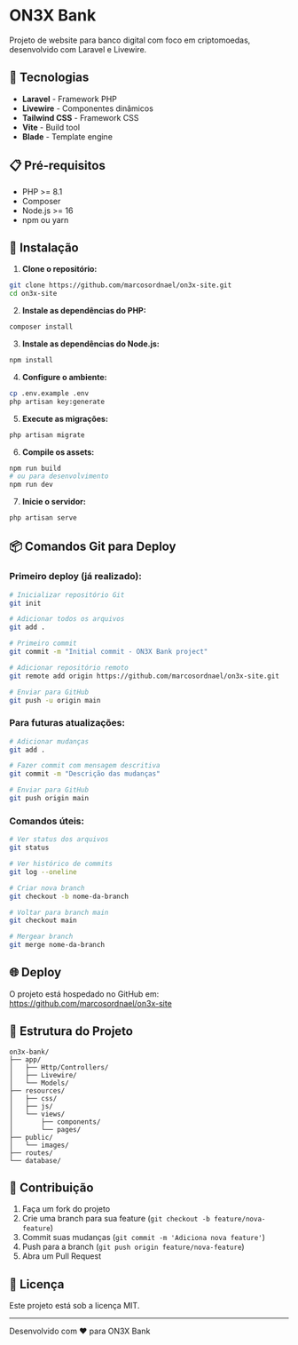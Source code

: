 # ON3X Bank

Projeto de website para banco digital com foco em criptomoedas, desenvolvido com Laravel e Livewire.

## 🚀 Tecnologias

- **Laravel** - Framework PHP
- **Livewire** - Componentes dinâmicos
- **Tailwind CSS** - Framework CSS
- **Vite** - Build tool
- **Blade** - Template engine

## 📋 Pré-requisitos

- PHP >= 8.1
- Composer
- Node.js >= 16
- npm ou yarn

## 🔧 Instalação

1. **Clone o repositório:**
```bash
git clone https://github.com/marcosordnael/on3x-site.git
cd on3x-site
```

2. **Instale as dependências do PHP:**
```bash
composer install
```

3. **Instale as dependências do Node.js:**
```bash
npm install
```

4. **Configure o ambiente:**
```bash
cp .env.example .env
php artisan key:generate
```

5. **Execute as migrações:**
```bash
php artisan migrate
```

6. **Compile os assets:**
```bash
npm run build
# ou para desenvolvimento
npm run dev
```

7. **Inicie o servidor:**
```bash
php artisan serve
```

## 📦 Comandos Git para Deploy

### Primeiro deploy (já realizado):
```bash
# Inicializar repositório Git
git init

# Adicionar todos os arquivos
git add .

# Primeiro commit
git commit -m "Initial commit - ON3X Bank project"

# Adicionar repositório remoto
git remote add origin https://github.com/marcosordnael/on3x-site.git

# Enviar para GitHub
git push -u origin main
```

### Para futuras atualizações:
```bash
# Adicionar mudanças
git add .

# Fazer commit com mensagem descritiva
git commit -m "Descrição das mudanças"

# Enviar para GitHub
git push origin main
```

### Comandos úteis:
```bash
# Ver status dos arquivos
git status

# Ver histórico de commits
git log --oneline

# Criar nova branch
git checkout -b nome-da-branch

# Voltar para branch main
git checkout main

# Mergear branch
git merge nome-da-branch
```

## 🌐 Deploy

O projeto está hospedado no GitHub em: https://github.com/marcosordnael/on3x-site

## 📝 Estrutura do Projeto

```
on3x-bank/
├── app/
│   ├── Http/Controllers/
│   ├── Livewire/
│   └── Models/
├── resources/
│   ├── css/
│   ├── js/
│   └── views/
│       ├── components/
│       └── pages/
├── public/
│   └── images/
├── routes/
└── database/
```

## 🤝 Contribuição

1. Faça um fork do projeto
2. Crie uma branch para sua feature (`git checkout -b feature/nova-feature`)
3. Commit suas mudanças (`git commit -m 'Adiciona nova feature'`)
4. Push para a branch (`git push origin feature/nova-feature`)
5. Abra um Pull Request

## 📄 Licença

Este projeto está sob a licença MIT.

---

Desenvolvido com ❤️ para ON3X Bank
